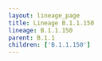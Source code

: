 ```yaml
---
layout: lineage_page
title: Lineage B.1.1.150
lineage: B.1.1.150
parent: B.1.1
children: ['B.1.1.150']
---
```

